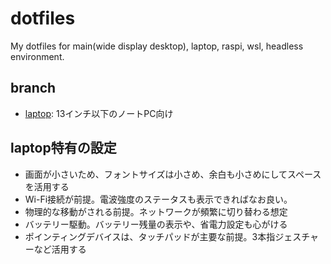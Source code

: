 # dotfiles

My dotfiles for main(wide display desktop), laptop, raspi, wsl, headless environment.

## branch

- [laptop](https://github.com/kyoush/dotfiles/tree/laptop): 13インチ以下のノートPC向け

## laptop特有の設定

- 画面が小さいため、フォントサイズは小さめ、余白も小さめにしてスペースを活用する
- Wi-Fi接続が前提。電波強度のステータスも表示できればなお良い。
- 物理的な移動がされる前提。ネットワークが頻繁に切り替わる想定
- バッテリー駆動。バッテリー残量の表示や、省電力設定も心がける
- ポインティングデバイスは、タッチパッドが主要な前提。3本指ジェスチャーなど活用する
